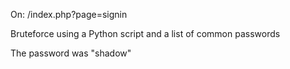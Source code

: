 On: /index.php?page=signin

Bruteforce using a Python script and a list of common passwords

The password was "shadow"
